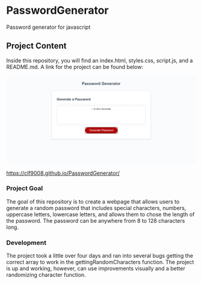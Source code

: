 # PasswordGenerator

Password generator for javascript

## Project Content

Inside this repository, you will find an index.html, styles.css, script.js, and a README.md. A link for the project can be found below:

![](https://raw.githubusercontent.com/clf9008/PasswordGenerator/main/Screenshot%20(30).png "Password Generator")

<https://clf9008.github.io/PasswordGenerator/>

### Project Goal

The goal of this repository is to create a webpage that allows users to generate a random password that includes special characters, numbers, uppercase letters, lowercase letters, and allows them to chose the length of the password. The password can be anywhere from 8 to 128 characters long.

### Development

The project took a little over four days and ran into several bugs getting the correct array to work in the gettingRandomCharacters function. The project is up and working, however, can use improvements visually and a better randomizing character function.
